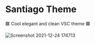 # Santiago Theme

🟪 Cool elegant and clean VSC theme 🟪

![Screenshot 2021-12-24 174713](https://user-images.githubusercontent.com/77345774/147375639-6e80e2f9-cd00-4d38-9f08-e78bd7159655.png)
